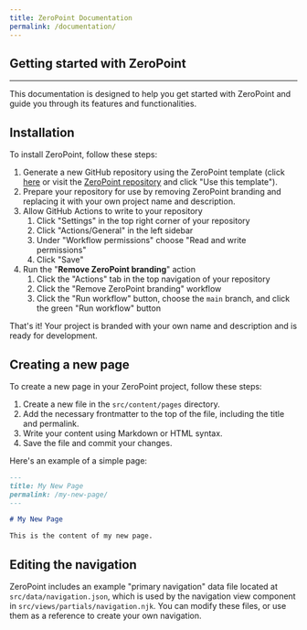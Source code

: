 ```yaml
---
title: ZeroPoint Documentation
permalink: /documentation/
---
```

<section>

# Getting started with ZeroPoint

<hr>

This documentation is designed to help you get started with ZeroPoint and guide you through its features and functionalities.

## Installation

To install ZeroPoint, follow these steps:

1. Generate a new GitHub repository using the ZeroPoint template (click [here](https://github.com/MWDelaney/ZeroPoint/generate) or visit the [ZeroPoint repository](https://github.com/MWDelaney/ZeroPoint) and click "Use this template").
2. Prepare your repository for use by removing ZeroPoint branding and replacing it with your own project name and description.
3. Allow GitHub Actions to write to your repository
    1. Click "Settings" in the top right corner of your repository
    2. Click "Actions/General" in the left sidebar
    3. Under "Workflow permissions" choose "Read and write permissions"
    4. Click "Save"
4. Run the "**Remove ZeroPoint branding**" action
    1. Click the "Actions" tab in the top navigation of your repository
    2. Click the "Remove ZeroPoint branding" workflow
    3. Click the "Run workflow" button, choose the `main` branch, and click the green "Run workflow" button

That's it! Your project is branded with your own name and description and is ready for development.

## Creating a new page

To create a new page in your ZeroPoint project, follow these steps:

1. Create a new file in the `src/content/pages` directory.
2. Add the necessary frontmatter to the top of the file, including the title and permalink.
3. Write your content using Markdown or HTML syntax.
4. Save the file and commit your changes.

Here's an example of a simple page:

```markdown
---
title: My New Page
permalink: /my-new-page/
---

# My New Page

This is the content of my new page.
```

## Editing the navigation

ZeroPoint includes an example "primary navigation" data file located at `src/data/navigation.json`, which is used by the navigation view component in `src/views/partials/navigation.njk`. You can modify these files, or use them as a reference to create your own navigation.

</section>
